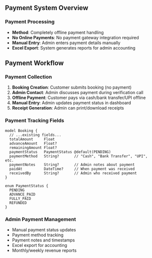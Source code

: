 ## Payment System Overview

### Payment Processing
- **Method**: Completely offline payment handling
- **No Online Payments**: No payment gateway integration required
- **Manual Entry**: Admin enters payment details manually
- **Excel Export**: System generates reports for admin accounting

## Payment Workflow

### Payment Collection
1. **Booking Creation**: Customer submits booking (no payment)
2. **Admin Contact**: Admin discusses payment during verification call
3. **Offline Payment**: Customer pays via cash/bank transfer/UPI offline
4. **Manual Entry**: Admin updates payment status in dashboard
5. **Receipt Generation**: Admin can print/download receipts

### Payment Tracking Fields
```prisma
model Booking {
  // ...existing fields...
  totalAmount     Float
  advanceAmount   Float?
  remainingAmount Float?
  paymentStatus   PaymentStatus @default(PENDING)
  paymentMethod   String?       // "Cash", "Bank Transfer", "UPI", etc.
  paymentNotes    String?       // Admin notes about payment
  paidAt          DateTime?     // When payment was received
  receivedBy      String?       // Admin who received payment
}

enum PaymentStatus {
  PENDING
  ADVANCE_PAID
  FULLY_PAID
  REFUNDED
}
```

### Admin Payment Management
- Manual payment status updates
- Payment method tracking
- Payment notes and timestamps
- Excel export for accounting
- Monthly/weekly revenue reports
